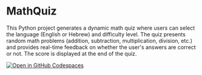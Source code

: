 # MathQuiz
 This Python project generates a dynamic math quiz where users can select the language (English or Hebrew) and difficulty level. The quiz presents random math problems (addition, subtraction, multiplication, division, etc.) and provides real-time feedback on whether the user's answers are correct or not. The score is displayed at the end of the quiz.

 [![Open in GitHub Codespaces](https://github.com/codespaces/badge.svg)](https://github.com/codespaces/new?repo=Yohaiabi/MathQuiz)


